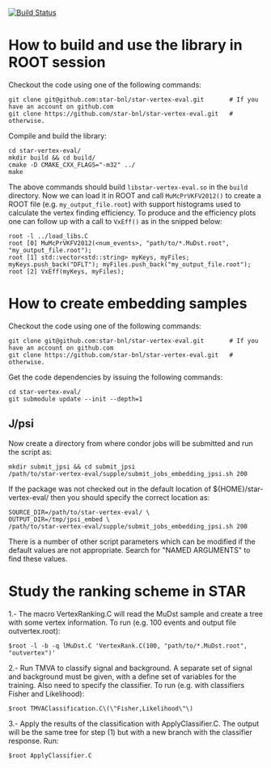 [![Build Status](https://travis-ci.org/star-bnl/star-vertex-eval.svg?branch=master)](https://travis-ci.org/star-bnl/star-vertex-eval)


How to build and use the library in ROOT session
================================================

Checkout the code using one of the following commands:

    git clone git@github.com:star-bnl/star-vertex-eval.git       # If you have an account on github.com
    git clone https://github.com/star-bnl/star-vertex-eval.git   # otherwise.

Compile and build the library:

    cd star-vertex-eval/
    mkdir build && cd build/
    cmake -D CMAKE_CXX_FLAGS="-m32" ../
    make

The above commands should build `libstar-vertex-eval.so` in the `build`
directory. Now we can load it in ROOT and call `MuMcPrVKFV2012()` to create a
ROOT file (e.g. `my_output_file.root`) with support histograms used to calculate
the vertex finding efficiency. To produce and the efficiency plots one can
follow up with a call to `VxEff()` as in the snipped below:

    root -l ../load_libs.C
    root [0] MuMcPrVKFV2012(<num_events>, "path/to/*.MuDst.root", "my_output_file.root");
    root [1] std::vector<std::string> myKeys, myFiles; myKeys.push_back("DFLT"); myFiles.push_back("my_output_file.root");
    root [2] VxEff(myKeys, myFiles);


How to create embedding samples
===============================

Checkout the code using one of the following commands:

    git clone git@github.com:star-bnl/star-vertex-eval.git       # If you have an account on github.com
    git clone https://github.com/star-bnl/star-vertex-eval.git   # otherwise.

Get the code dependencies by issuing the following commands:

    cd star-vertex-eval/
    git submodule update --init --depth=1


J/psi
-----

Now create a directory from where condor jobs will be submitted and run the
script as:

    mkdir submit_jpsi && cd submit_jpsi
    /path/to/star-vertex-eval/supple/submit_jobs_embedding_jpsi.sh 200

If the package was not checked out in the default location of
${HOME}/star-vertex-eval/ then you should specify the correct location as:

    SOURCE_DIR=/path/to/star-vertex-eval/ \
    OUTPUT_DIR=/tmp/jpsi_embed \
    /path/to/star-vertex-eval/supple/submit_jobs_embedding_jpsi.sh 200

There is a number of other script parameters which can be modified if the
default values are not appropriate. Search for "NAMED ARGUMENTS" to find these
values.


Study the ranking scheme in STAR
================================

1.- The macro VertexRanking.C will read the MuDst sample and create a tree with some vertex information. To run (e.g. 100 events and output file outvertex.root):

    $root -l -b -q lMuDst.C 'VertexRank.C(100, "path/to/*.MuDst.root", "outvertex")'

2.- Run TMVA to classify signal and background. A separate set of signal and background must be given, with a define set of variables for the training. Also need to specify the classifier. To run (e.g. with classifiers Fisher and Likelihood):

    $root TMVAClassification.C\(\"Fisher,Likelihood\"\)

3.- Apply the results of the classification with ApplyClassifier.C. The output will be the same tree for step (1) but with a new branch with the classifier response. Run:

    $root ApplyClassifier.C

